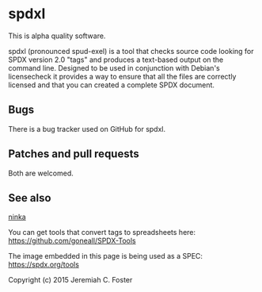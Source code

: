 # spdxl 

This is alpha quality software.

spdxl (pronounced spud-exel) is a tool that checks source 
code looking for SPDX version 2.0 "tags" and produces a text-based output
on the command line. Designed to be used in conjunction with Debian's licensecheck
it provides a way to ensure that all the files are correctly licensed and that 
you can created a complete SPDX document. 

## Bugs
There is a bug tracker used on GitHub for spdxl.

## Patches and pull requests
Both are welcomed.

## See also 
[ninka](https://github.com/dmgerman/ninka)

You can get tools that convert tags to spreadsheets here:
https://github.com/goneall/SPDX-Tools

The image embedded in this page is being used as a SPEC: https://spdx.org/tools


Copyright (c) 2015 Jeremiah C. Foster
